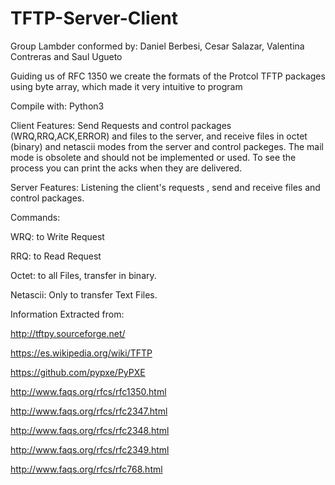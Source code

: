# TFTP-Server-Client

Group Lambder conformed by: Daniel Berbesi, Cesar Salazar, Valentina Contreras and Saul Ugueto

Guiding us of RFC 1350 we create the formats of the Protcol TFTP packages using byte array, which made it very intuitive to program

Compile with: Python3

Client Features:
Send Requests and control packages (WRQ,RRQ,ACK,ERROR) and files to the server, and receive files in octet (binary) and netascii modes from the server and control packeges. The mail mode is obsolete and should not be implemented or used. 
To see the process you can print the acks when they are delivered.

Server Features:
Listening the client's requests , send and receive files and control packages.

Commands:

WRQ: to Write Request

RRQ: to Read Request

Octet: to all Files, transfer in binary.

Netascii: Only to transfer Text Files.


Information Extracted from:

http://tftpy.sourceforge.net/

https://es.wikipedia.org/wiki/TFTP

https://github.com/pypxe/PyPXE

http://www.faqs.org/rfcs/rfc1350.html

http://www.faqs.org/rfcs/rfc2347.html

http://www.faqs.org/rfcs/rfc2348.html

http://www.faqs.org/rfcs/rfc2349.html

http://www.faqs.org/rfcs/rfc768.html
